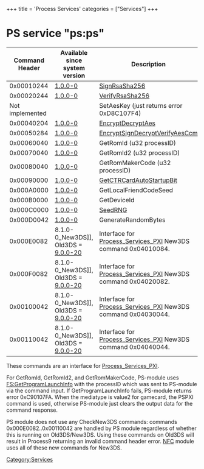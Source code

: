 +++
title = 'Process Services'
categories = ["Services"]
+++

# PS service "ps:ps"

| Command Header  | Available since system version                               | Description                                                                                      |
|-----------------|--------------------------------------------------------------|--------------------------------------------------------------------------------------------------|
| 0x00010244      | [1.0.0-0](1.0.0-0 "wikilink")                                | [SignRsaSha256](PS:SignRsaSha256 "wikilink")                                                     |
| 0x00020244      | [1.0.0-0](1.0.0-0 "wikilink")                                | [VerifyRsaSha256](PS:VerifyRsaSha256 "wikilink")                                                 |
| Not implemented |                                                              | SetAesKey (just returns error 0xD8C107F4)                                                        |
| 0x00040204      | [1.0.0-0](1.0.0-0 "wikilink")                                | [EncryptDecryptAes](PS:EncryptDecryptAes "wikilink")                                             |
| 0x00050284      | [1.0.0-0](1.0.0-0 "wikilink")                                | [EncryptSignDecryptVerifyAesCcm](PS:EncryptSignDecryptVerifyAesCcm "wikilink")                   |
| 0x00060040      | [1.0.0-0](1.0.0-0 "wikilink")                                | GetRomId (u32 processID)                                                                         |
| 0x00070040      | [1.0.0-0](1.0.0-0 "wikilink")                                | GetRomId2 (u32 processID)                                                                        |
| 0x00080040      | [1.0.0-0](1.0.0-0 "wikilink")                                | GetRomMakerCode (u32 processID)                                                                  |
| 0x00090000      | [1.0.0-0](1.0.0-0 "wikilink")                                | [GetCTRCardAutoStartupBit](PS:GetCTRCardAutoStartupBit "wikilink")                               |
| 0x000A0000      | [1.0.0-0](1.0.0-0 "wikilink")                                | GetLocalFriendCodeSeed                                                                           |
| 0x000B0000      | [1.0.0-0](1.0.0-0 "wikilink")                                | GetDeviceId                                                                                      |
| 0x000C0000      | [1.0.0-0](1.0.0-0 "wikilink")                                | [SeedRNG](PS:SeedRNG "wikilink")                                                                 |
| 0x000D0042      | [1.0.0-0](1.0.0-0 "wikilink")                                | GenerateRandomBytes                                                                              |
| 0x000E0082      | 8.1.0-0_New3DS\]\], Old3DS = [9.0.0-20](9.0.0-20 "wikilink") | Interface for [Process_Services_PXI](Process_Services_PXI "wikilink") New3DS command 0x04010084. |
| 0x000F0082      | 8.1.0-0_New3DS\]\], Old3DS = [9.0.0-20](9.0.0-20 "wikilink") | Interface for [Process_Services_PXI](Process_Services_PXI "wikilink") New3DS command 0x04020082. |
| 0x00100042      | 8.1.0-0_New3DS\]\], Old3DS = [9.0.0-20](9.0.0-20 "wikilink") | Interface for [Process_Services_PXI](Process_Services_PXI "wikilink") New3DS command 0x04030044. |
| 0x00110042      | 8.1.0-0_New3DS\]\], Old3DS = [9.0.0-20](9.0.0-20 "wikilink") | Interface for [Process_Services_PXI](Process_Services_PXI "wikilink") New3DS command 0x04040044. |

These commands are an interface for
[Process_Services_PXI](Process_Services_PXI "wikilink").

For GetRomId, GetRomId2, and GetRomMakerCode, PS-module uses
[FS:GetProgramLaunchInfo](FS:GetProgramLaunchInfo "wikilink") with the
processID which was sent to PS-module via the command input. If
GetProgramLaunchInfo fails, PS-module returns error 0xC90107FA. When the
mediatype is value2 for gamecard, the PSPXI command is used, otherwise
PS-module just clears the output data for the command response.

PS module does not use any CheckNew3DS commands: commands
0x000E0082..0x00110042 are handled by PS module regardless of whether
this is running on Old3DS/New3DS. Using these commands on Old3DS will
result in Process9 returning an invalid command header error.
[NFC](NFC_Services "wikilink") module uses all of these new commands for
New3DS.

[Category:Services](Category:Services "wikilink")